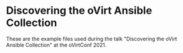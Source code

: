 # Discovering the oVirt Ansible Collection

These are the example files used during the talk "Discovering the oVirt Ansible Collection" at the oVirtConf 2021.



